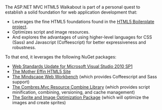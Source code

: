 The ASP.NET MVC HTML5 Walkabout is part of a personal quest to establish a solid foundation for web application development that:

* Leverages the fine HTML5 foundations found in the [HTML5 Boilerplate project](http://html5boilerplate.com/).
* Optimizes script and image resources.
* And explores the advantages of using higher-level languages for CSS (Sass) and Javascript (Coffeescript) for better expressiveness and robustness.

To that end, it leverages the following NuGet packages:

* [Web Standards Update for Microsoft Visual Studio 2010 SP1](http://visualstudiogallery.msdn.microsoft.com/a15c3ce9-f58f-42b7-8668-53f6cdc2cd83)
* [The Mother Effin HTML5 Site](http://visualstudiogallery.msdn.microsoft.com/2b462e2e-5215-4d07-a4de-4c31c432c12b)
* [The Mindscape Web Workbench](http://visualstudiogallery.msdn.microsoft.com/2b96d16a-c986-4501-8f97-8008f9db141a) (which provides Coffeescript and Sass support)
* [The Combres.Mvc Resource Combine Library](http://combres.codeplex.com/) (which provides script minification, combining, versioning, and cache management)
* [The Sprite and Image Optimization Package](http://aspnet.codeplex.com/releases/view/65787) (which will optimize the images and create sprites)
